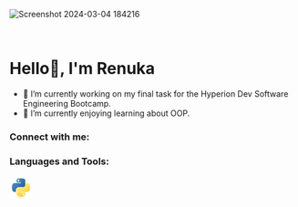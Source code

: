 ![Screenshot 2024-03-04 184216](https://github.com/Rendayalji/Rendayalji/assets/153113763/b86dc1f9-8518-4728-9050-36e3068b38ff)


<picture>
 <source media="(prefers-color-scheme: dark)" srcset="![Screenshot 2024-03-04 183308](https://github.com/Rendayalji/Rendayalji/assets/153113763/8b161dd5-bfc8-4c02-a1be-4b3d1272fbe3)
">
 <source media="(prefers-color-scheme: light)" srcset="![Screenshot 2024-03-04 184216](https://github.com/Rendayalji/Rendayalji/assets/153113763/bca59f0b-bdee-451c-b7f5-6510f75df081)
">
 <img alt="" src="![Screenshot 2024-03-04 184216](https://github.com/Rendayalji/Rendayalji/assets/153113763/8824e8b6-456a-439f-bf76-0f9135f037c7)
">
</picture>



<h1 align="left">Hello👋, I'm Renuka</h1>

- 🔭 I’m currently working on my final task for the Hyperion Dev Software Engineering Bootcamp.
- 🌱 I’m currently enjoying learning about OOP. 

<h3 align="left">Connect with me:</h3>
<p align="left">
</p>

<h3 align="left">Languages and Tools:</h3>
<p align="left"> <a href="https://www.python.org" target="_blank" rel="noreferrer"> <img src="https://raw.githubusercontent.com/devicons/devicon/master/icons/python/python-original.svg" alt="python" width="40" height="40"/> </a> </p>





